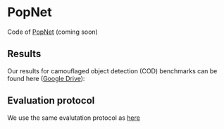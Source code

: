 # PopNet

Code of [PopNet](https://arxiv.org/pdf/2212.05370.pdf) (coming soon)




## Results 
Our results for camouflaged object detection (COD) benchmarks can be found here ([Google Drive](https://drive.google.com/file/d/1m8Ht5A4uzvmvSXhn8hEfMJeam7pvaoia/view?usp=sharing)):

## Evaluation protocol
We use the same evalutation protocol as [here](https://github.com/taozh2017/SPNet/blob/main/test_evaluation_maps.py)


